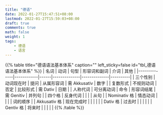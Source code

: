```yaml
---
title: "德语"
date: 2022-01-27T15:47:51+08:00
lastmod: 2022-01-27T15:59:03+08:00
draft: true
comments: true
math: false
weight: 1
tags:
    - 德语
    - 语言
---
```


{{% table title="德语语法基本体系" caption="" left_sticky=false id="tbl_德语语法基本体系"  %}}
| 名词         | 动词       | 句型 | 形容词和副词 | 介词         | 其他     |
|--------------|------------|------|--------------|--------------|----------|
| 三个性别     | 动词现在时 | 提问 | 从属形容词   | 需 Akkusativ | 数字     |
| 复数形式     | 不规则动词 | 否定 | 比较形式     | 需 Dativ     | 日期     |
| 人称代词     | 可分离动词 | 命令 | 形容词结尾   | 需 Genitiv   | 并列句   |
| 四个格       | 反身代词   |      |              |              | 从句     |
| Nominativ 格 | 情态动词   |      |              |              | 词的顺序 |
| Akkusativ 格 | 现在完成时 |      |              |              |          |
| Dativ 格     | 过去时     |      |              |              |          |
| Gentiv 格    | 将来时     |      |              |              |          |
{{% /table %}}
